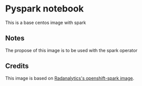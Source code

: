 # Pyspark notebook

This is a base centos image with spark

## Notes
The propose of this image is to be used with the spark operator

## Credits

This image is based on [Radanalytics's openshift-spark image](https://github.com/radanalyticsio/openshift-spark).
